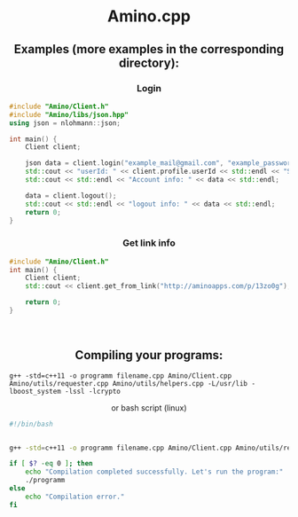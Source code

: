 <body>

<h1 align="center">Amino.cpp</h1>
<h2 align="center">Examples (more examples in the corresponding directory):</h2>

<h3 align="center">Login</h3>

```cpp
#include "Amino/Client.h"
#include "Amino/libs/json.hpp"
using json = nlohmann::json;

int main() {
    Client client;

    json data = client.login("example_mail@gmail.com", "example_password");
    std::cout << "userId: " << client.profile.userId << std::endl << "SID: " << client.profile.sid << std::endl;
    std::cout << std::endl << "Account info: " << data << std::endl;

    data = client.logout();
    std::cout << std::endl << "logout info: " << data << std::endl;
    return 0;
}
```
<h3 align="center">Get link info</h3>

```cpp
#include "Amino/Client.h"
int main() {
    Client client;
    std::cout << client.get_from_link("http://aminoapps.com/p/13zo0g");

    return 0;
}

```
<br>
<h2 align="center">Compiling your programs:</h2>

```
g++ -std=c++11 -o programm filename.cpp Amino/Client.cpp Amino/utils/requester.cpp Amino/utils/helpers.cpp -L/usr/lib -lboost_system -lssl -lcrypto
```

<p align="center">or bash script (linux)</p>

```bash
#!/bin/bash


g++ -std=c++11 -o programm filename.cpp Amino/Client.cpp Amino/utils/requester.cpp Amino/utils/helpers.cpp -L/usr/lib -lboost_system -lssl -lcrypto

if [ $? -eq 0 ]; then
    echo "Compilation completed successfully. Let's run the program:"
    ./programm
else
    echo "Compilation error."
fi
```

</body>
